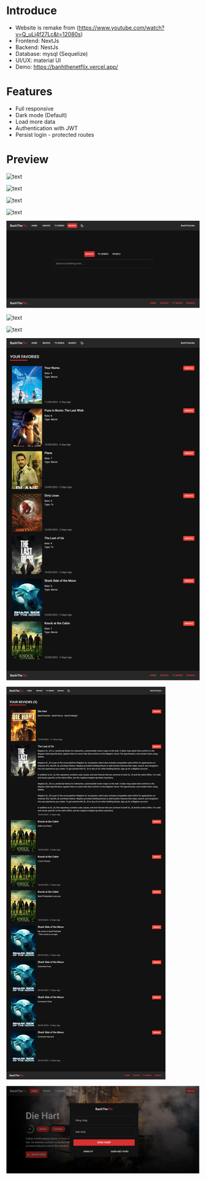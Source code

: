 # Introduce

-   Website is remake from (https://www.youtube.com/watch?v=Q_uLi4f27Lc&t=12080s)
-   Frontend: NextJs
-   Backend: NestJs
-   Database: mysql (Sequelize)
-   UI/UX: material UI
-   Demo: https://banhthenetflix.vercel.app/

# Features

-   Full responsive
-   Dark mode (Default)
-   Load more data
-   Authentication with JWT
-   Persist login - protected routes

# Preview

![text](./Preview/Home.png)

![text](./Preview/HompageLightmode.png)

![text](./Preview/MoviePage.png)

![text](./Preview/MovieDetails.png)

![text](./Preview/SearchBeforeType.png)

![text](./Preview/Search.png)

![text](./Preview/PersonPage.png)

![text](./Preview/FavoritePage.png)

![text](./Preview/ReviewPage.png)

![text](./Preview/ModalLogin.png)
